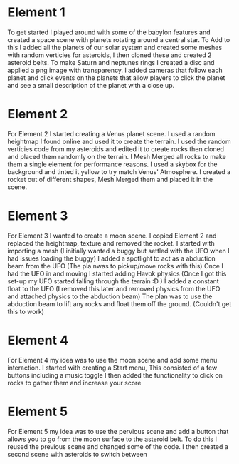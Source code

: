 # Element 1
To get started I played around with some of the babylon features and created a space scene with planets rotating around a central star.
To Add to this I added all the planets of our solar system and created some meshes with random verticies for asteroids, I then cloned these and created 2 asteroid belts.
To make Saturn and neptunes rings I created a disc and applied a png image with transparency.
I added cameras that follow each planet and click events on the planets that allow players to click the planet and see a small description of the planet with a close up.

# Element 2
For Element 2 I started creating a Venus planet scene. I used a random heightmap I found online and used it to create the terrain. 
I used the random verticies code from my asteroids and edited it to create rocks then cloned and placed them randomly on the terrain. 
I Mesh Merged all rocks to make them a single element for performance reasons.
I used a skybox for the background and tinted it yellow to try match Venus' Atmosphere.
I created a rocket out of different shapes, Mesh Merged them and placed it in the scene.

# Element 3
For Element 3 I wanted to create a moon scene. I copied Element 2 and replaced the heightmap, texture and removed the rocket.
I started with importing a mesh (I initially wanted a buggy but settled with the UFO when I had issues loading the buggy)
I added a spotlight to act as a abduction beam from the UFO (The pla nwas to pickup/move rocks with this)
Once I had the UFO in and moving I started adding Havok physics (Once I got this set-up my UFO started falling through the terrain :D )
I added a constant float to the UFO (I removed this later and removed physics from the UFO and attached physics to the abduction beam)
The plan was to use the abduction beam to lift any rocks and float them off the ground. (Couldn't get this to work)

# Element 4
For Element 4 my idea was to use the moon scene and add some menu interaction.
I started with creating a Start menu, This consisted of a few buttons including a music toggle
I then added the functionality to click on rocks to gather them and increase your score

# Element 5
For Element 5 my idea was to use the pervious scene and add a button that allows you to go from the moon surface to the asteroid belt.
To do this I reused the previous scene and changed some of the code.
I then created a second scene with asteroids to switch between